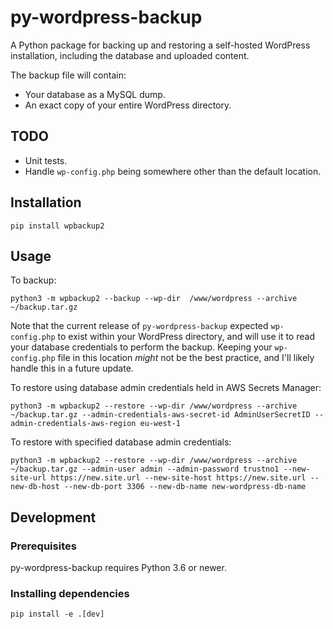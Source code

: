 # py-wordpress-backup

A Python package for backing up and restoring a self-hosted WordPress installation, including the database and uploaded content.

The backup file will contain:

 - Your database as a MySQL dump.
 - An exact copy of your entire WordPress directory.

## TODO

 - Unit tests.
 - Handle `wp-config.php` being somewhere other than the default location.

## Installation

```shell
pip install wpbackup2
```

## Usage

To backup:

```
python3 -m wpbackup2 --backup --wp-dir  /www/wordpress --archive ~/backup.tar.gz
```

Note that the current release of `py-wordpress-backup` expected `wp-config.php` to exist within your WordPress directory, and will use it to read your database credentials to perform the backup. Keeping your `wp-config.php` file in this location *might* not be the best practice, and I'll likely handle this in a future update.

To restore using database admin credentials held in AWS Secrets Manager:

```shell
python3 -m wpbackup2 --restore --wp-dir /www/wordpress --archive ~/backup.tar.gz --admin-credentials-aws-secret-id AdminUserSecretID --admin-credentials-aws-region eu-west-1
```

To restore with specified database admin credentials:

```shell
python3 -m wpbackup2 --restore --wp-dir /www/wordpress --archive ~/backup.tar.gz --admin-user admin --admin-password trustno1 --new-site-url https://new.site.url --new-site-host https://new.site.url --new-db-host --new-db-port 3306 --new-db-name new-wordpress-db-name  
```

## Development

### Prerequisites

py-wordpress-backup requires Python 3.6 or newer.

### Installing dependencies

```shell
pip install -e .[dev]
```

